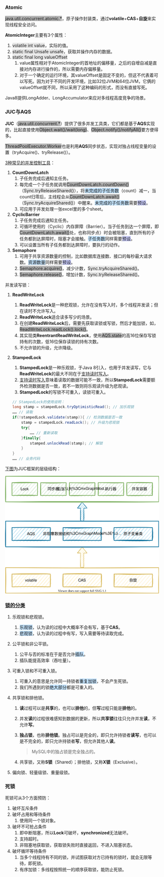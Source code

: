 ### Atomic

<span style=background:#b3b3b3>java.util.concurrent.atomic.*</span>，原子操作封装类，通过**volatile**+**CAS**+**自旋**来实现线程安全访问。

**AtomicInteger**主要有3个属性：

1. <span style=background:#e6e6e6>volatile int value</span>，实际的值。
2. <span style=background:#e6e6e6>static final Unsafe unsafe</span>，获取并操作内存的数据。
3. <span style=background:#e6e6e6>static final long valueOffset</span>
   1. value属性相对于AtomicInteger的首地址的偏移量，之后的自增自减是直接对内存进行操作的，所以需要内存偏移量。
   2. 对于一个确定的运行环境，其valueOffset是固定不变的，但这不代表着可以写死。因为对于不同的开发环境，比如32位JVM和64位JVM，它俩的valueOffset就不同，所以采用了这种编码的形式，而没有直接写死。

Java8提供LongAdder、LongAccumulator来应对多线程高度竞争的场景。



### JUC与AQS

**JUC**（<span style=background:#b3b3b3>java.util.concurrent.\*</span>）提供了很多并发工具类，它们都是基于**AQS**实现的，比起直接使用<span style=background:#b3b3b3>Object.wait()/wait(long)</span>、<span style=background:#b3b3b3>Object.notify()/notifyAll()</span>要方便得多。

<span style=background:#b3b3b3>ThreadPoolExecutor.Worker</span>也是利用**AQS**同步状态，实现对独占线程变量的设置（tryAcquire()、tryRelease()）。

[3种常见的并发控制工具](http://blog.sina.com.cn/s/blog_7d1968e20102xewm.html)：

1. **CountDownLatch**
   1. 子任务完成后通知主任务。
   2. 每完成一个子任务就调用<span style=background:#b3b3b3>CountDownLatch.countDown()</span>（<span style=background:#e6e6e6>Sync.tryReleaseShared()</span>），将<span style=background:#c2e2ff>未完成的子任务数</span>（count）减一，当count归零后，主线程会从<span style=background:#b3b3b3>CountDownLatch.await()</span>（<span style=background:#e6e6e6>Sync.tryAcquireShared()</span>）中醒来。<span style=background:#c2e2ff>未完成的子任务数</span>需要<span style=background:#c9ccff>预设</span>。
   3. 可应用于并发处理一张excel里的多个sheet。
2. **CyclicBarrier**
   1. 子任务完成后通知主任务。
   2. 可循环使用的（Cyclic）内存屏障（Barrier）。当子任务到达一个屏障，即<span style=background:#b3b3b3>CountDownLatch.await()</span>处，也称同步点）时会被阻塞，直到所有的子任务都到达屏障时，阻塞才会接触。<span style=background:#c2e2ff>子任务数</span>同样需要<span style=background:#c9ccff>预设</span>。
   3. 可以设置当所有子任务都到达屏障时，要执行的动作。
3. **Semaphore**
   1. 可用于共享资源数量的控制，比如数据库连接数、接口的每秒最大请求数。<span style=background:#c2e2ff>资源数量</span>同样需要<span style=background:#c9ccff>预设</span>。
   2. <span style=background:#b3b3b3>Semaphore.acquire()</span>，减少计数，<span style=background:#e6e6e6>Sync.tryAcquireShared()</span>。
   3. <span style=background:#b3b3b3>Semaphore.release()</span>，增加计数，<span style=background:#e6e6e6>Sync.tryReleaseShared()</span>。

并发读写锁：

1. **ReadWriteLock**

   1. **ReadWriteLock**是一种悲观锁，允许在没有写入时，多个线程并发读；但在读时不允许写入。
   2. **ReadWriteLock**适合读多写少的场景。
   3. 在创建**ReadWriteLock**后，需要先获取读锁或写锁，然后才能加锁，如，<span style=background:#b3b3b3>ReadWriteLock.readLock().lock()</span>。
   4. 其实现类**ReentrantReadWriteLock**，使用<span style=background:#b3b3b3>AQS.state</span>的高16位保存写锁持有的次数，低16位保存读锁的持有次数。
   5. 不允许锁的升级，允许降级。

2. **StampedLock**

   1. **StampedLock**是一种乐观锁，于Java 8引入，也用于并发读写，它与**ReadWriteLock**的最大不同在于<u>支持读时写入</u>。
   2. <u>支持读时写入</u>意味着读取的数据可能不一致，所以**StampedLock**需要额外检测数据是否一致，若不一致则将乐观读升级为悲观读。
   3. **StampedLock**的写锁不可重入，读锁可重入。

   ```java
   // StampedLock的使用说明：
   long stamp = stampedLock.tryOptimisticRead(); // 加乐观锁
   …… // 读取
   if(!stampedLock.validate(stamp)){ // 检测数据是否一致
       stamp = stampedLock.readLock(); // 升级为悲观锁
       try{
           …… // 重新读取
       }finally{
           stamped.unlockRead(stamp); // 解锁
       }
   }
   …… // 业务代码
   ```

 [下图](https://www.infoq.cn/news/java-memory-model-5)为JUC框架的层级结构：

![](../images/2/juc-framework.svg)



### [锁的分类](https://tech.meituan.com/2018/11/15/java-lock.html)

1. 乐观锁和悲观锁。

   1. <span style=background:#c2e2ff>乐观锁</span>，认为读的过程中大概率不会有写，基于**CAS**。
   2. <span style=background:#c2e2ff>悲观锁</span>，认为读的过程中有写，写入需要等待读取完成。
2. 公平锁和非公平锁。

   1. 公平与否的标准在于是否允许<span style=background:#c2e2ff>插队</span>。
   2. 插队能提高效率（吞吐量）。
3. 可重入锁和不可重入锁。

   1. 可重入的意思是允许同一持锁者<span style=background:#c2e2ff>重复加锁</span>，不会产生死锁。
   2. 我们所遇到的锁<span style=background:#c2e2ff>绝大部分</span>都是可重入的。
4. 共享锁和排他锁。
   1. **读**过程可以是**共享**的，也可以**排他**的，但**写**过程只能是**排他**的。
   
   2. 并发**读**的过程很难感知到数据的更新，所以**共享锁**往往只允许并发**读**，不允许**写**。
   
   3. **独占锁**，也称**排他锁**。独占可以是完全的，即只允许持锁者**读写**，也可以是不完全的，即只允许持锁者**写**，但允许其他人**读**。
   
      > MySQL中的独占锁是完全独占的。
   
   4. 共享锁，又称**S锁**（Shared）；排他锁，又称**X锁**（Exclusive）。
5. 偏向锁、轻量级锁、重量级锁。



### 死锁

死锁可从3个方面预防：

1. 破坏互斥条件
1. 破坏占用和等待条件
   1. 使用同一个锁对象。
1. 破坏不可抢占条件
   1. 即中断阻塞，所以**Lock**可破坏，**synchronized**无法破坏。
   2. 支持超时。
   3. 非阻塞地获取锁，获取锁失败时直接返回，不进入阻塞状态。
1. 破坏循环等待条件
   1. 当多个线程持有不同的锁，并试图获取对方已持有的锁时，就会无限等待，即死锁。
   1. 有序加锁：多线程按照统一的顺序获取锁，能防止死锁。

